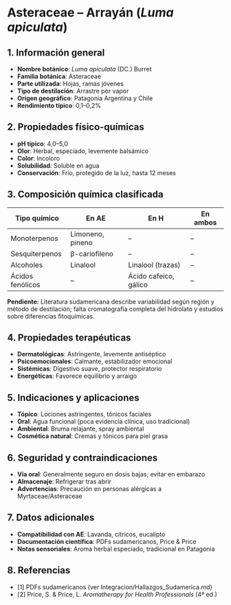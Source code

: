 # Asteraceae – Arrayán (*Luma apiculata*)

## 1. Información general
- **Nombre botánico**: *Luma apiculata* (DC.) Burret
- **Familia botánica**: Asteraceae
- **Parte utilizada**: Hojas, ramas jóvenes
- **Tipo de destilación**: Arrastre por vapor
- **Origen geográfico**: Patagonia Argentina y Chile
- **Rendimiento típico**: 0,1–0,2%

## 2. Propiedades físico-químicas
- **pH típico**: 4,0–5,0
- **Olor**: Herbal, especiado, levemente balsámico
- **Color**: Incoloro
- **Solubilidad**: Soluble en agua
- **Conservación**: Frío, protegido de la luz, hasta 12 meses

## 3. Composición química clasificada
| Tipo químico                | En AE                          | En H                              | En ambos         |
|----------------------------|--------------------------------|------------------------------------|------------------|
| Monoterpenos                | Limoneno, pineno               | –                                  | –                |
| Sesquiterpenos              | β-cariofileno                  | –                                  | –                |
| Alcoholes                   | Linalool                       | Linalool (trazas)                  | –                |
| Ácidos fenólicos            | –                              | Ácido cafeico, gálico              | –                |

**Pendiente:** Literatura sudamericana describe variabilidad según región y método de destilación; falta cromatografía completa del hidrolato y estudios sobre diferencias fitoquímicas.

## 4. Propiedades terapéuticas
- **Dermatológicas**: Astringente, levemente antiséptico
- **Psicoemocionales**: Calmante, estabilizador emocional
- **Sistémicas**: Digestivo suave, protector respiratorio
- **Energéticas**: Favorece equilibrio y arraigo

## 5. Indicaciones y aplicaciones
- **Tópico**: Lociones astringentes, tónicos faciales
- **Oral**: Agua funcional (poca evidencia clínica, uso tradicional)
- **Ambiental**: Bruma relajante, spray ambiental
- **Cosmética natural**: Cremas y tónicos para piel grasa

## 6. Seguridad y contraindicaciones
- **Vía oral**: Generalmente seguro en dosis bajas; evitar en embarazo
- **Almacenaje**: Refrigerar tras abrir
- **Advertencias**: Precaución en personas alérgicas a Myrtaceae/Asteraceae

## 7. Datos adicionales
- **Compatibilidad con AE**: Lavanda, cítricos, eucalipto
- **Documentación científica**: PDFs sudamericanos, Price & Price
- **Notas sensoriales**: Aroma herbal especiado, tradicional en Patagonia

## 8. Referencias
- [1] PDFs sudamericanos (ver Integracion/Hallazgos_Sudamerica.md)
- [2] Price, S. & Price, L. *Aromatherapy for Health Professionals* (4ª ed.)

